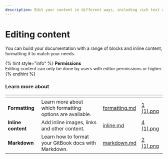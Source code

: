 ```yaml
---
description: Edit your content in different ways, including rich text and Markdown.
---
```


# Editing content

You can build your documentation with a range of blocks and inline content, formatting it to match your needs.

{% hint style="info" %}
**Permissions**\
Editing content can only be done by users with editor permissions or higher.
{% endhint %}

### Learn more about

<table data-view="cards" data-full-width="false"><thead><tr><th></th><th></th><th data-hidden data-card-target data-type="content-ref"></th><th data-hidden data-card-cover data-type="files"></th></tr></thead><tbody><tr><td><strong>Formatting</strong></td><td>Learn more about which formatting options are available.</td><td><a href="formatting.md">formatting.md</a></td><td><a href="../../.gitbook/assets/1 (1).png">1 (1).png</a></td></tr><tr><td><strong>Inline content</strong></td><td>Add inline images, links and other content.</td><td><a href="inline.md">inline.md</a></td><td><a href="../../.gitbook/assets/4 (1).png">4 (1).png</a></td></tr><tr><td><strong>Markdown</strong></td><td>Learn how to format your GitBook docs with Markdown.</td><td><a href="markdown.md">markdown.md</a></td><td><a href="../../.gitbook/assets/2 (1).png">2 (1).png</a></td></tr></tbody></table>

